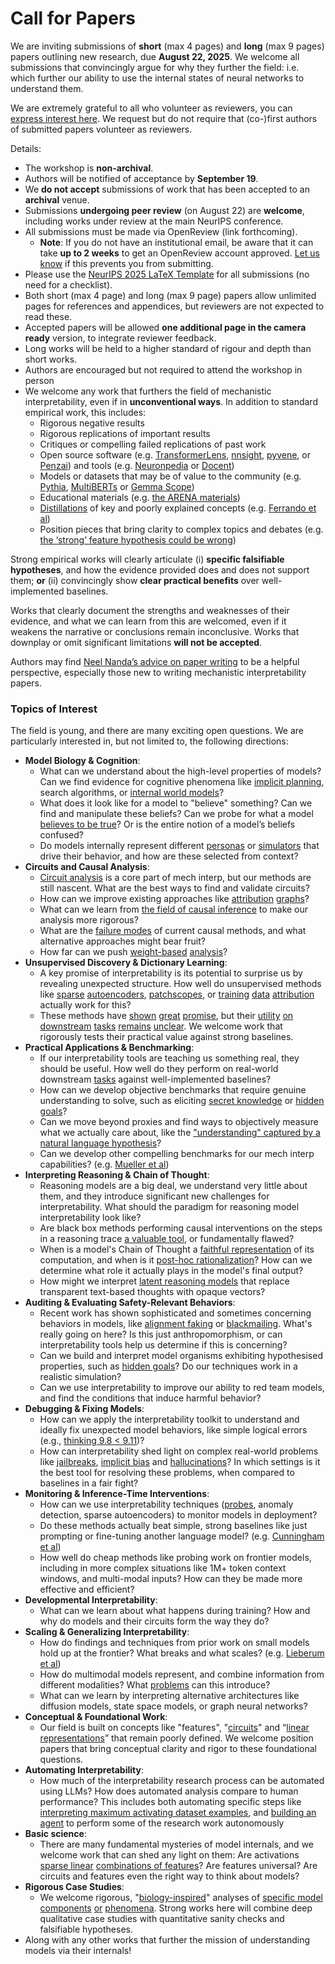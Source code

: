 # Call for Papers
We are inviting submissions of **short** (max 4 pages) and **long** (max 9 pages) papers outlining new research, due **August 22, 2025**. We welcome all submissions that convincingly argue for why they further the field: i.e. which further our ability to use the internal states of neural networks to understand them. 

We are extremely grateful to all who volunteer as reviewers, you can [express interest here](https://www.google.com/url?q=https://docs.google.com/forms/d/e/1FAIpQLSdiw1SJllzoTz_nqzDTzTOGb9DV3W_truQyh-WvYj_QGIi7Mg/viewform?usp%3Ddialog&sa=D&source=editors&ust=1753164681898342&usg=AOvVaw32Vib8MCvg24Jdsv5CKZV6). We request but do not require that (co-)first authors of submitted papers volunteer as reviewers. 

Details: 
* The workshop is **non-archival**.
* Authors will be notified of acceptance by **September 19**.
* We **do not accept** submissions of work that has been accepted to an **archival** venue.
* Submissions **undergoing peer review** (on August 22) are **welcome**, including works under review at the main NeurIPS conference.
* All submissions must be made via OpenReview (link forthcoming).
  * **Note**: If you do not have an institutional email, be aware that it can take **up to 2 weeks** to get an OpenReview account approved. [Let us know](mailto:neurips2025@mechinterpworkshop.com) if this prevents you from submitting.
* Please use the [NeurIPS 2025 LaTeX Template](https://www.google.com/url?q=https://media.neurips.cc/Conferences/NeurIPS2025/Styles.zip&sa=D&source=editors&ust=1753164681900381&usg=AOvVaw3YZTBYOnCvWs26hpHLraDg) for all submissions (no need for a checklist).
* Both short (max 4 page) and long (max 9 page) papers allow unlimited pages for references and appendices, but reviewers are not expected to read these.
* Accepted papers will be allowed **one additional page in the camera ready** version, to integrate reviewer feedback.
* Long works will be held to a higher standard of rigour and depth than short works.
* Authors are encouraged but not required to attend the workshop in person
* We welcome any work that furthers the field of mechanistic interpretability, even if in **unconventional ways**. In addition to standard empirical work, this includes:
  * Rigorous negative results
  * Rigorous replications of important results
  * Critiques or compelling failed replications of past work
  * Open source software (e.g. [TransformerLens](https://www.google.com/url?q=https://github.com/neelnanda-io/TransformerLens&sa=D&source=editors&ust=1753164681902383&usg=AOvVaw0FOhoYMq_vpXx7xc7PWI3Q), [nnsight](https://www.google.com/url?q=https://github.com/ndif-team/nnsight&sa=D&source=editors&ust=1753164681902503&usg=AOvVaw3k7uAVH7ZVc4OcJSNsoKKd), [pyvene](https://www.google.com/url?q=https://github.com/stanfordnlp/pyvene/tree/main/pyvene/models/mlp&sa=D&source=editors&ust=1753164681902611&usg=AOvVaw1LTwY0i66dEOvG0hmyJE_3), or [Penzai](https://www.google.com/url?q=https://github.com/google-deepmind/penzai&sa=D&source=editors&ust=1753164681902735&usg=AOvVaw1qYzwiiVroCzepEy8uKGkh)) and tools (e.g. [Neuronpedia](https://www.google.com/url?q=http://neuronpedia.org&sa=D&source=editors&ust=1753164681902864&usg=AOvVaw1VUhp3_E4kAnjgxg24vtFa) or [Docent](https://www.google.com/url?q=https://transluce.org/introducing-docent&sa=D&source=editors&ust=1753164681903001&usg=AOvVaw0ooSprufICRkm1Cztkq0Iq))
  * Models or datasets that may be of value to the community (e.g. [Pythia](https://www.google.com/url?q=https://arxiv.org/abs/2304.01373&sa=D&source=editors&ust=1753164681903227&usg=AOvVaw3erzJZpP_pygUcDDdFeKZL), [MultiBERTs](https://www.google.com/url?q=https://arxiv.org/abs/2106.16163&sa=D&source=editors&ust=1753164681903318&usg=AOvVaw1fxX-LOmLoDomhSG6CtENA) or [Gemma Scope](https://www.google.com/url?q=https://arxiv.org/abs/2408.05147&sa=D&source=editors&ust=1753164681903410&usg=AOvVaw3tBGqwf5Y8EcLKOCeoc2bz))
  * Educational materials (e.g. [the ARENA materials](https://www.google.com/url?q=https://arena3-chapter1-transformer-interp.streamlit.app/&sa=D&source=editors&ust=1753164681903612&usg=AOvVaw11siAQYB1hrnTA9jWYqDWY))
  * [Distillations](https://www.google.com/url?q=https://distill.pub/2017/research-debt/&sa=D&source=editors&ust=1753164681903759&usg=AOvVaw2EhbqPwonLTUjCyQBoSjCo) of key and poorly explained concepts (e.g. [Ferrando et al](https://www.google.com/url?q=https://arxiv.org/abs/2405.00208&sa=D&source=editors&ust=1753164681903954&usg=AOvVaw1e9AC_SileGQ7QM8e0152Z))
  * Position pieces that bring clarity to complex topics and debates (e.g. [the ‘strong’ feature hypothesis could be wrong](https://www.google.com/url?q=https://www.alignmentforum.org/posts/tojtPCCRpKLSHBdpn/the-strong-feature-hypothesis-could-be-wrong&sa=D&source=editors&ust=1753164681904315&usg=AOvVaw1UZS0dgip6dRMROV7WYEdf))

Strong empirical works will clearly articulate (i) **specific falsifiable hypotheses**, and how the evidence provided does and does not support them; **or** (ii) convincingly show **clear practical benefits** over well-implemented baselines. 

Works that clearly document the strengths and weaknesses of their evidence, and what we can learn from this are welcomed, even if it weakens the narrative or conclusions remain inconclusive. Works that downplay or omit significant limitations **will not be accepted**. 

Authors may find [Neel Nanda’s advice on paper writing](https://www.google.com/url?q=https://www.alignmentforum.org/posts/eJGptPbbFPZGLpjsp/highly-opinionated-advice-on-how-to-write-ml-papers&sa=D&source=editors&ust=1753164681905996&usg=AOvVaw23Bo2g3PRZUyKfyXiQ_0Ij) to be a helpful perspective, especially those new to writing mechanistic interpretability papers. 
### Topics of Interest
The field is young, and there are many exciting open questions. We are particularly interested in, but not limited to, the following directions: 
* **Model Biology & Cognition**:
  * What can we understand about the high-level properties of models? Can we find evidence for cognitive phenomena like [implicit planning](https://www.google.com/url?q=https://transformer-circuits.pub/2025/attribution-graphs/biology.html%23dives-poems&sa=D&source=editors&ust=1753164681907055&usg=AOvVaw3O_WWLowACfo8yiqIF14Le), search algorithms, or [internal world models](https://www.google.com/url?q=https://arxiv.org/abs/2210.13382&sa=D&source=editors&ust=1753164681907314&usg=AOvVaw06tzOikFiEts_PbitSXVPf)?
  * What does it look like for a model to "believe" something? Can we find and manipulate these beliefs? Can we probe for what a model [believes to be true](https://www.google.com/url?q=https://arxiv.org/abs/2310.06824&sa=D&source=editors&ust=1753164681907687&usg=AOvVaw3aDYklb2DWU8_TJj55YLMh)? Or is the entire notion of a model’s beliefs confused?
  * Do models internally represent different [personas](https://www.google.com/url?q=https://arxiv.org/abs/2406.12094&sa=D&source=editors&ust=1753164681907998&usg=AOvVaw0HEyW0_fosj1gc-BDlHaur) or [simulators](https://www.google.com/url?q=https://www.nature.com/articles/s41586-023-06647-8&sa=D&source=editors&ust=1753164681908106&usg=AOvVaw3uiAYuDejEbjGeMjnxhpbY) that drive their behavior, and how are these selected from context?
* **Circuits and Causal Analysis**:
  * [Circuit analysis](https://www.google.com/url?q=https://distill.pub/2020/circuits/zoom-in/&sa=D&source=editors&ust=1753164681908480&usg=AOvVaw2dtWSUhx1HkBn24mx9Mg4S) is a core part of mech interp, but our methods are still nascent. What are the best ways to find and validate circuits?
  * How can we improve existing approaches like [attribution](https://www.google.com/url?q=https://arxiv.org/abs/2406.11944&sa=D&source=editors&ust=1753164681908957&usg=AOvVaw3WT9Ag5IPK8ychkdTfoGHo) [graphs](https://www.google.com/url?q=https://transformer-circuits.pub/2025/attribution-graphs/methods.html&sa=D&source=editors&ust=1753164681909093&usg=AOvVaw0ZnS-Bcd4Pz6OfH8LILCWf)?
  * What can we learn from [the field of causal inference](https://www.google.com/url?q=https://arxiv.org/abs/2407.04690&sa=D&source=editors&ust=1753164681909344&usg=AOvVaw142q6CqMsh_v66oXkNGJ5u) to make our analysis more rigorous?
  * What are the [failure modes](https://www.google.com/url?q=https://arxiv.org/abs/2307.15771&sa=D&source=editors&ust=1753164681909596&usg=AOvVaw0TZmnuEDpqnpOHIrE4TsCm) of current causal methods, and what alternative approaches might bear fruit?
  * How far can we push [weight-based](https://www.google.com/url?q=https://arxiv.org/abs/2301.05217&sa=D&source=editors&ust=1753164681909981&usg=AOvVaw0UsvHhXdUCXCWR7pSnONEh) [analysis](https://www.google.com/url?q=https://arxiv.org/abs/2410.08417&sa=D&source=editors&ust=1753164681910073&usg=AOvVaw2eyGLetmA3umrq3B0aFg_m)?
* **Unsupervised Discovery & Dictionary Learning**:
  * A key promise of interpretability is its potential to surprise us by revealing unexpected structure. How well do unsupervised methods like [sparse](https://www.google.com/url?q=https://arxiv.org/abs/2103.15949&sa=D&source=editors&ust=1753164681910711&usg=AOvVaw25L8m773XWY2w27Ka4Ut9h) [autoencoders](https://www.google.com/url?q=https://transformer-circuits.pub/2023/monosemantic-features&sa=D&source=editors&ust=1753164681910850&usg=AOvVaw2_8lgGZX6olf2qVvAu3Uu0), [patch](https://www.google.com/url?q=https://arxiv.org/abs/2401.06102&sa=D&source=editors&ust=1753164681910933&usg=AOvVaw3RaHkWiqVXqiE6MZIsbl_G)[scopes](https://www.google.com/url?q=https://arxiv.org/abs/2403.10949v2&sa=D&source=editors&ust=1753164681910998&usg=AOvVaw39tmaFo0811_9VRE7D3W9n), or [training](https://www.google.com/url?q=https://proceedings.mlr.press/v70/koh17a?ref%3Dhttps://githubhelp.com&sa=D&source=editors&ust=1753164681911111&usg=AOvVaw00Y47GSw5VPe0Z7bptvaBt) [data](https://www.google.com/url?q=https://arxiv.org/abs/2308.03296&sa=D&source=editors&ust=1753164681911193&usg=AOvVaw3mDPQAN9MvOICkMUNsgEda) [attribution](https://www.google.com/url?q=https://arxiv.org/abs/2205.11482&sa=D&source=editors&ust=1753164681911282&usg=AOvVaw2rIRoM13wtId-ynJzD19sx) actually work for this?
  * These methods have [shown](https://www.google.com/url?q=https://transformer-circuits.pub/2024/scaling-monosemanticity/index.html&sa=D&source=editors&ust=1753164681911509&usg=AOvVaw3teF9b7nHEk3QRpjgumoth) [great](https://www.google.com/url?q=https://transformer-circuits.pub/2025/attribution-graphs/biology.html&sa=D&source=editors&ust=1753164681911620&usg=AOvVaw0iFCwnUoZZEq45kHNfELrm) [promise](https://www.google.com/url?q=https://arxiv.org/abs/2503.10965&sa=D&source=editors&ust=1753164681911748&usg=AOvVaw1guLI3i-gke2o4lncRimlQ), but their [utility](https://www.google.com/url?q=https://arxiv.org/abs/2502.16681&sa=D&source=editors&ust=1753164681911865&usg=AOvVaw3ncNyg7QZX-Oz90vI3Cywz) [on](https://www.google.com/url?q=https://www.tilderesearch.com/blog/sieve&sa=D&source=editors&ust=1753164681911960&usg=AOvVaw36G9FhhsouwRZEAM3HpE8n) [downstream](https://www.google.com/url?q=https://arxiv.org/abs/2501.17148&sa=D&source=editors&ust=1753164681912045&usg=AOvVaw1Lg6QpTXdYryhEcdND3XEB) [tasks](https://www.google.com/url?q=https://transformer-circuits.pub/2024/features-as-classifiers/index.html&sa=D&source=editors&ust=1753164681912152&usg=AOvVaw26Nkejf35J0uxI0P1yyr0p) [remains](https://www.google.com/url?q=https://arxiv.org/abs/2502.04382&sa=D&source=editors&ust=1753164681912233&usg=AOvVaw2tBO-xuhS1r4oMs9hMqLpm) [unclear](https://www.google.com/url?q=https://www.alignmentforum.org/posts/4uXCAJNuPKtKBsi28/negative-results-for-saes-on-downstream-tasks&sa=D&source=editors&ust=1753164681912359&usg=AOvVaw11BdkEEZv4lGOxLBDY8rJ6). We welcome work that rigorously tests their practical value against strong baselines.
* **Practical Applications & Benchmarking**:
  * If our interpretability tools are teaching us something real, they should be useful. How well do they perform on real-world downstream [tasks](https://www.google.com/url?q=https://www.lesswrong.com/posts/wGRnzCFcowRCrpX4Y/downstream-applications-as-validation-of-interpretability&sa=D&source=editors&ust=1753164681913192&usg=AOvVaw3sCw24yHdNGbqvQVgpDE8h) against well-implemented baselines?
  * How can we develop objective benchmarks that require genuine understanding to solve, such as eliciting [secret knowledge](https://www.google.com/url?q=https://arxiv.org/abs/2505.14352&sa=D&source=editors&ust=1753164681913619&usg=AOvVaw3YICBdp1RTT8WW1FRlU6IO) or [hidden goals](https://www.google.com/url?q=https://arxiv.org/abs/2503.10965&sa=D&source=editors&ust=1753164681913766&usg=AOvVaw3-L9rEc1b1BQlQAtmhP7BN)?
  * Can we move beyond proxies and find ways to objectively measure what we actually care about, like the ["understanding" captured by a natural language hypothesis](https://www.google.com/url?q=https://arxiv.org/abs/2502.04382&sa=D&source=editors&ust=1753164681914241&usg=AOvVaw12acFY-ohCnNDeTb3Lhwpl)?
  * Can we develop other compelling benchmarks for our mech interp capabilities? (e.g. [Mueller et al](https://www.google.com/url?q=https://arxiv.org/abs/2504.13151&sa=D&source=editors&ust=1753164681914522&usg=AOvVaw0ToFjFxcm_gTlIpS0CqIQi))
* **Interpreting Reasoning & Chain of Thought**:
  * Reasoning models are a big deal, we understand very little about them, and they introduce significant new challenges for interpretability. What should the paradigm for reasoning model interpretability look like?
  * Are black box methods performing causal interventions on the steps in a reasoning trace [a valuable tool](https://www.google.com/url?q=https://arxiv.org/abs/2506.19143&sa=D&source=editors&ust=1753164681915333&usg=AOvVaw2MNaEolJiqoOrrG-3otG3P), or fundamentally flawed?
  * When is a model's Chain of Thought a [faithful representation](https://www.google.com/url?q=https://arxiv.org/abs/2305.04388&sa=D&source=editors&ust=1753164681915581&usg=AOvVaw0Zcpy-Ed1SERn4mUWfsh5C) of its computation, and when is it [post-hoc rationalization](https://www.google.com/url?q=https://arxiv.org/abs/2503.08679&sa=D&source=editors&ust=1753164681915765&usg=AOvVaw1SgC0S53zNlMwo2YDeYVKc)? How can we determine what role it actually plays in the model's final output?
  * How might we interpret [latent reasoning models](https://www.google.com/url?q=https://arxiv.org/abs/2412.06769&sa=D&source=editors&ust=1753164681916115&usg=AOvVaw1ynDh8mdGeiJPTc_CvXzfd) that replace transparent text-based thoughts with opaque vectors?
* **Auditing & Evaluating Safety-Relevant Behaviors**:
  * Recent work has shown sophisticated and sometimes concerning behaviors in models, like [alignment faking](https://www.google.com/url?q=https://arxiv.org/abs/2412.14093&sa=D&source=editors&ust=1753164681916823&usg=AOvVaw1hMbb9XCQWrOTjrVrSs-A3) or [blackmailing](https://www.google.com/url?q=https://www.anthropic.com/research/agentic-misalignment&sa=D&source=editors&ust=1753164681916977&usg=AOvVaw04JIAosmoGlzehVo0IhnuE). What's really going on here? Is this just anthropomorphism, or can interpretability tools help us determine if this is concerning?
  * Can we build and interpret model organisms exhibiting hypothesised properties, such as [hidden goals](https://www.google.com/url?q=https://arxiv.org/abs/2503.10965&sa=D&source=editors&ust=1753164681917492&usg=AOvVaw335wsVvd_IwXEYUrdGbSgh)? Do our techniques work in a realistic simulation?
  * Can we use interpretability to improve our ability to red team models, and find the conditions that induce harmful behavior?
* **Debugging & Fixing Models**:
  * How can we apply the interpretability toolkit to understand and ideally fix unexpected model behaviors, like simple logical errors (e.g., [thinking 9.8 < 9.11](https://www.google.com/url?q=https://transluce.org/observability-interface&sa=D&source=editors&ust=1753164681918293&usg=AOvVaw14ryvPRk0a62N4VKM9fX8R))?
  * How can interpretability shed light on complex real-world problems like [jailbreaks](https://www.google.com/url?q=https://transformer-circuits.pub/2025/attribution-graphs/biology.html%23dives-jailbreak&sa=D&source=editors&ust=1753164681918576&usg=AOvVaw0Mvcgpbtjhqghz9_Pg6EzO), [implicit bias](https://www.google.com/url?q=https://arxiv.org/abs/2506.10922&sa=D&source=editors&ust=1753164681918673&usg=AOvVaw1ogXMkz5t29G1hQVUAHFUJ) and [hallucinations](https://www.google.com/url?q=https://arxiv.org/abs/2411.14257&sa=D&source=editors&ust=1753164681918780&usg=AOvVaw06Bhr4UqMpqrwppwAduYBD)? In which settings is it the best tool for resolving these problems, when compared to baselines in a fair fight?
* **Monitoring & Inference-Time Interventions**:
  * How can we use interpretability techniques ([probes](https://www.google.com/url?q=https://arxiv.org/abs/2102.12452&sa=D&source=editors&ust=1753164681919279&usg=AOvVaw025ZquhjALhrK98IsYVt7d), anomaly detection, sparse autoencoders) to monitor models in deployment?
  * Do these methods actually beat simple, strong baselines like just prompting or fine-tuning another language model? (e.g. [Cunningham et al](https://www.google.com/url?q=https://alignment.anthropic.com/2025/cheap-monitors/&sa=D&source=editors&ust=1753164681919710&usg=AOvVaw3CtGwjBLKX6zELU8BDkIMj))
  * How well do cheap methods like probing work on frontier models, including in more complex situations like 1M+ token context windows, and multi-modal inputs? How can they be made more effective and efficient?
* **Developmental Interpretability**:
  * What can we learn about what happens during training? How and why do models and their circuits form the way they do?
* **Scaling & Generalizing Interpretability**:
  * How do findings and techniques from prior work on small models hold up at the frontier? What breaks and what scales? (e.g. [Lieberum et al](https://www.google.com/url?q=https://arxiv.org/abs/2307.09458&sa=D&source=editors&ust=1753164681921035&usg=AOvVaw3slzenvpbDWqBmnkLy7kco))
  * How do multimodal models represent, and combine information from different modalities? What [problems](https://www.google.com/url?q=https://openreview.net/pdf?id%3DVUhRdZp8ke&sa=D&source=editors&ust=1753164681921376&usg=AOvVaw0SeCkljHt-D8aDEbHjKv6z) can this introduce?
  * What can we learn by interpreting alternative architectures like diffusion models, state space models, or graph neural networks?
* **Conceptual & Foundational Work**:
  * Our field is built on concepts like "features", "[circuits](https://www.google.com/url?q=https://distill.pub/2020/circuits/zoom-in/&sa=D&source=editors&ust=1753164681922006&usg=AOvVaw3fl8lPvpjafwfG55sVCvdS)" and “[linear representations](https://www.google.com/url?q=https://transformer-circuits.pub/2024/july-update/index.html%23linear-representations&sa=D&source=editors&ust=1753164681922160&usg=AOvVaw0Rg2uhxAfH4zQzdYbFeaTn)” that remain poorly defined. We welcome position papers that bring conceptual clarity and rigor to these foundational questions.
* **Automating Interpretability**:
  * How much of the interpretability research process can be automated using LLMs? How does automated analysis compare to human performance? This includes both automating specific steps like [interpreting maximum activating dataset examples](https://www.google.com/url?q=https://openaipublic.blob.core.windows.net/neuron-explainer/paper/index.html&sa=D&source=editors&ust=1753164681923000&usg=AOvVaw3wuF5ToLB6r-kqroXLli63), and [building an agent](https://www.google.com/url?q=https://arxiv.org/abs/2404.14394&sa=D&source=editors&ust=1753164681923118&usg=AOvVaw2VTfAuuWNlfAER16VI_6rd) to perform some of the research work autonomously
* **Basic science**:
  * There are many fundamental mysteries of model internals, and we welcome work that can shed any light on them: Are activations [sparse linear](https://www.google.com/url?q=https://arxiv.org/abs/1601.03764&sa=D&source=editors&ust=1753164681923624&usg=AOvVaw0QlYwnBqelA9hqb6JWbNZJ) [combinations of features](https://www.google.com/url?q=https://transformer-circuits.pub/2022/toy_model/index.html&sa=D&source=editors&ust=1753164681923863&usg=AOvVaw0fpDAM_qOgFsxsiJ3ruRxy)? Are features universal? Are circuits and features even the right way to think about models?
* **Rigorous Case Studies**:
  * We welcome rigorous, "[biology-inspired](https://www.google.com/url?q=https://distill.pub/2020/circuits/curve-circuits/&sa=D&source=editors&ust=1753164681924419&usg=AOvVaw2psKXJc0AV_RtyYkBVO4H1)" analyses of [specific model](https://www.google.com/url?q=https://arxiv.org/abs/2310.04625&sa=D&source=editors&ust=1753164681924571&usg=AOvVaw1aG45RB7tDo5wVe16wbq0a) [components](https://www.google.com/url?q=https://transformer-circuits.pub/2024/scaling-monosemanticity/index.html&sa=D&source=editors&ust=1753164681924727&usg=AOvVaw22__di5Rxj8PJLNftg4C8f) [or](https://www.google.com/url?q=https://arxiv.org/abs/2305.01610&sa=D&source=editors&ust=1753164681924834&usg=AOvVaw3o9pHk8JJNFU3jCs4ig9Kf) [phenomena](https://www.google.com/url?q=https://arxiv.org/abs/2306.09346&sa=D&source=editors&ust=1753164681924949&usg=AOvVaw2oTQhcz3pVv0lXN-FYSK4V). Strong works here will combine deep qualitative case studies with quantitative sanity checks and falsifiable hypotheses.
* Along with any other works that further the mission of understanding models via their internals!